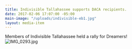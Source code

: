 ```yaml
---
title: Indivisible Tallahassee supports DACA recipients.
date: 2017-02-06 17:07:00 -05:00
main-image: "/uploads/indivisible-eb1.jpg"
layout: media-item
---
```


Members of Indivisible Tallahassee held a rally for Dreamers!![IMG_0293.jpg](/uploads/IMG_0293.jpg)

